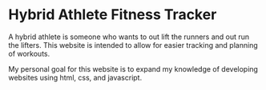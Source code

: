 <h1>Hybrid Athlete Fitness Tracker</h1>

<p>A hybrid athlete is someone who wants to out lift the runners and 
out run the lifters. 
This website is intended to allow for easier tracking and planning of workouts.</p>
<p>My personal goal for this website is to expand my knowledge of developing websites using html, css, and javascript.</p>

